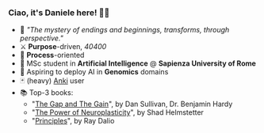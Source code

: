### Ciao, it's Daniele here! 🖐🏻

- 🫘 *"The mystery of endings and beginnings, transforms, through perspective."*
- ⚔️ **Purpose**-driven, *40400*
- 🧪 **Process**-oriented
- 🧠 MSc student in **Artificial Intelligence** @ **Sapienza University of Rome**
- 🧬 Aspiring to deploy AI in **Genomics** domains
- 🃏 (heavy) [Anki](https://apps.ankiweb.net/) user
- 📚 Top-3 books:
  - "[The Gap and The Gain](https://www.goodreads.com/book/show/58563697-the-gap-and-the-gain)", by Dan Sullivan, Dr. Benjamin Hardy
  - "[The Power of Neuroplasticity](https://www.goodreads.com/en/book/show/20624594-the-power-of-neuroplasticity)", by Shad Helmstetter
  - "[Principles](www.goodreads.com/book/show/34536488-principles)", by Ray Dalio
